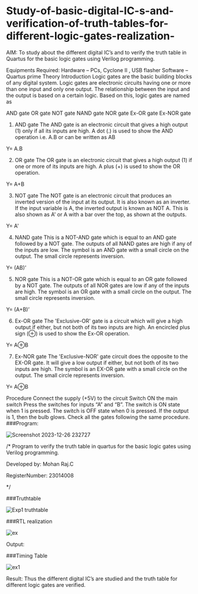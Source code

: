 # Study-of-basic-digital-IC-s-and-verification-of-truth-tables-for-different-logic-gates-realization-
 AIM:
To study about the different digital IC’s and to verify the truth table in Quartus for the basic logic gates using Verilog programming.

Equipments Required:
Hardware – PCs, Cyclone II , USB flasher
Software – Quartus prime
Theory
Introduction
Logic gates are the basic building blocks of any digital system. Logic gates are electronic circuits having one or more than one input and only one output. The relationship between the input and the output is based on a certain logic. Based on this, logic gates are named as

AND gate
OR gate
NOT gate
NAND gate
NOR gate
Ex-OR gate
Ex-NOR gate
1) AND gate
The AND gate is an electronic circuit that gives a high output (1) only if all its inputs are high. A dot (.) is used to show the AND operation i.e. A.B or can be written as AB

Y= A.B

2) OR gate
The OR gate is an electronic circuit that gives a high output (1) if one or more of its inputs are high. A plus (+) is used to show the OR operation.

Y= A+B

3) NOT gate
The NOT gate is an electronic circuit that produces an inverted version of the input at its output. It is also known as an inverter. If the input variable is A, the inverted output is known as NOT A. This is also shown as A' or A with a bar over the top, as shown at the outputs.

Y= A'

4) NAND gate
This is a NOT-AND gate which is equal to an AND gate followed by a NOT gate. The outputs of all NAND gates are high if any of the inputs are low. The symbol is an AND gate with a small circle on the output. The small circle represents inversion.

Y= (AB)’

5) NOR gate
This is a NOT-OR gate which is equal to an OR gate followed by a NOT gate. The outputs of all NOR gates are low if any of the inputs are high. The symbol is an OR gate with a small circle on the output. The small circle represents inversion.

Y= (A+B)’

6) Ex-OR gate
The 'Exclusive-OR' gate is a circuit which will give a high output if either, but not both of its two inputs are high. An encircled plus sign (⊕) is used to show the Ex-OR operation.

Y= A⊕B

7) Ex-NOR gate
The 'Exclusive-NOR' gate circuit does the opposite to the EX-OR gate. It will give a low output if either, but not both of its two inputs are high. The symbol is an EX-OR gate with a small circle on the output. The small circle represents inversion.

Y= A⊕B

Procedure
Connect the supply (+5V) to the circuit
Switch ON the main switch
Press the switches for inputs “A” and “B”. The switch is ON state when 1 is pressed. The switch is OFF state when 0 is pressed.
If the output is 1, then the bulb glows.
Check all the gates following the same procedure.
###Program:

 ![Screenshot 2023-12-26 232727](https://github.com/Mohanraj2006/Study-of-basic-digital-IC-s-and-verification-of-truth-tables-for-different-logic-gates-realization-/assets/152195759/a2c44e94-aa63-4757-a2af-08fe3141a366)


/*
Program to verify the truth table in quartus for the basic logic gates using Verilog programming.

Developed by: Mohan Raj.C

RegisterNumber: 23014008

*/

###Truthtable

![Exp1 truthtable](https://github.com/Mohanraj2006/Study-of-basic-digital-IC-s-and-verification-of-truth-tables-for-different-logic-gates-realization-/assets/152195759/cd85f516-cdd7-49de-956b-2bce397c5538)


###RTL realization

![ex](https://github.com/Mohanraj2006/Study-of-basic-digital-IC-s-and-verification-of-truth-tables-for-different-logic-gates-realization-/assets/152195759/78b82a87-6290-420f-8198-296a1aeb953b)



Output:

###Timing Table

![ex1](https://github.com/Mohanraj2006/Study-of-basic-digital-IC-s-and-verification-of-truth-tables-for-different-logic-gates-realization-/assets/152195759/3c7fac38-a135-4a30-ae56-330c8b378a2a)



Result:
Thus the different digital IC’s are studied and the truth table for different logic gates are verified.
